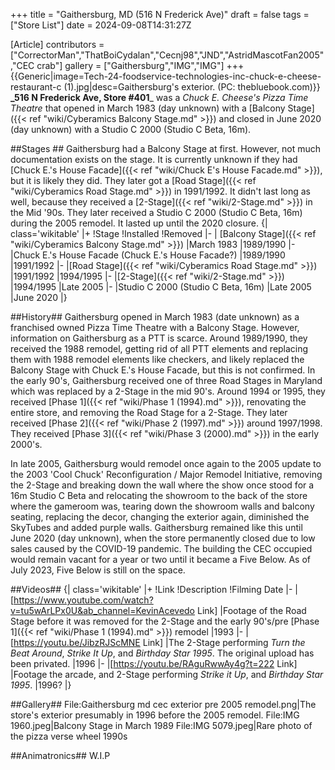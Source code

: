 +++
title = "Gaithersburg, MD (516 N Frederick Ave)"
draft = false
tags = ["Store List"]
date = 2024-09-08T14:31:27Z

[Article]
contributors = ["CorrectorMan","ThatBoiCydalan","Cecnj98","JND","AstridMascotFan2005","CEC crab"]
gallery = ["Gaithersburg","IMG","IMG"]
+++
{{Generic|image=Tech-24-foodservice-technologies-inc-chuck-e-cheese-restaurant-c (1).jpg|desc=Gaithersburg's exterior. (PC: thebluebook.com)}}
**_516 N Frederick Ave, Store #401**_ was a _Chuck E. Cheese's Pizza Time Theatre_ that opened in March 1983 (day unknown) with a [Balcony Stage]({{< ref "wiki/Cyberamics Balcony Stage.md" >}}) and closed in June 2020 (day unknown) with a Studio C 2000 (Studio C Beta, 16m).

##Stages ##
Gaithersburg had a Balcony Stage at first. However, not much documentation exists on the stage. It is currently unknown if they had [Chuck E.'s House Facade]({{< ref "wiki/Chuck E's House Facade.md" >}}), but it is likely they did. They later got a [Road Stage]({{< ref "wiki/Cyberamics Road Stage.md" >}}) in 1991/1992. It didn't last long as well, because they received a [2-Stage]({{< ref "wiki/2-Stage.md" >}}) in the Mid '90s. They later received a Studio C 2000 (Studio C Beta, 16m) during the 2005 remodel. It lasted up until the 2020 closure.
{| class='wikitable'
|+
!Stage
!Installed
!Removed
|-
| [Balcony Stage]({{< ref "wiki/Cyberamics Balcony Stage.md" >}})
|March 1983
|1989/1990
|-
|Chuck E.'s House Facade (Chuck E.'s House Facade?)
|1989/1990
|1991/1992
|-
|[Road Stage]({{< ref "wiki/Cyberamics Road Stage.md" >}})
|1991/1992
|1994/1995
|-
|[2-Stage]({{< ref "wiki/2-Stage.md" >}})
|1994/1995
|Late 2005 
|-
|Studio C 2000 (Studio C Beta, 16m)
|Late 2005
|June 2020
|}

##History##
Gaithersburg opened in March 1983 (date unknown) as a franchised owned Pizza Time Theatre with a Balcony Stage. However, information on Gaithersburg as a PTT is scarce. Around 1989/1990, they received the 1988 remodel, getting rid of all PTT elements and replacing them with 1988 remodel elements like checkers, and likely replaced the Balcony Stage with Chuck E.'s House Facade, but this is not confirmed. In the early 90's, Gaithersburg received one of three Road Stages in Maryland which was replaced by a 2-Stage in the mid 90's. Around 1994 or 1995, they received [Phase 1]({{< ref "wiki/Phase 1 (1994).md" >}}), renovating the entire store, and removing the Road Stage for a 2-Stage. They later received [Phase 2]({{< ref "wiki/Phase 2 (1997).md" >}}) around 1997/1998. They received [Phase 3]({{< ref "wiki/Phase 3 (2000).md" >}}) in the early 2000's.

In late 2005, Gaithersburg would remodel once again to the 2005 update to the 2003 'Cool Chuck' Reconfiguration / Major Remodel Initiative, removing the 2-Stage and breaking down the wall where the show once stood for a 16m Studio C Beta and relocating the showroom to the back of the store where the gameroom was, tearing down the showroom walls and balcony seating, replacing the decor, changing the exterior again, diminished the SkyTubes and added purple walls. Gaithersburg remained like this until June 2020 (day unknown), when the store permanently closed due to low sales caused by the COVID-19 pandemic. The building the CEC occupied would remain vacant for a year or two until it became a Five Below. As of July 2023, Five Below is still on the space.

##Videos##
{| class='wikitable'
|+
!Link
!Description
!Filming Date
|-
|[https://www.youtube.com/watch?v=tu5wArLPx0U&ab_channel=KevinAcevedo Link]
|Footage of the Road Stage before it was removed for the 2-Stage and the early 90's/pre [Phase 1]({{< ref "wiki/Phase 1 (1994).md" >}}) remodel
|1993
|-
|[https://youtu.be/JibzRJScMNE Link]
|The 2-Stage performing _Turn the Beat Around_, _Strike It Up_, and _Birthday Star 1995_. The original upload has been privated.
|1996
|-
|[https://youtu.be/RAguRwwAy4g?t=222 Link]
|Footage the arcade, and 2-Stage performing _Strike it Up_, and _Birthday Star 1995_.
|1996?
|}

##Gallery##
<gallery>
File:Gaithersburg md cec exterior pre 2005 remodel.png|The store's exterior presumably in 1996 before the 2005 remodel.
File:IMG 1960.jpeg|Balcony Stage in March 1989
File:IMG 5079.jpeg|Rare photo of the pizza verse wheel 1990s
</gallery>

##Animatronics##
W.I.P